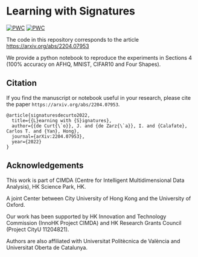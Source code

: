 # Learning with Signatures
[![PWC](https://img.shields.io/endpoint.svg?url=https://paperswithcode.com/badge/learning-with-signatures/image-classification-on-mnist)](https://paperswithcode.com/sota/image-classification-on-mnist?p=learning-with-signatures)
[![PWC](https://img.shields.io/endpoint.svg?url=https://paperswithcode.com/badge/learning-with-signatures/image-classification-on-cifar-10)](https://paperswithcode.com/sota/image-classification-on-cifar-10?p=learning-with-signatures)

The code in this repository corresponds to the article https://arxiv.org/abs/2204.07953

We provide a python notebook to reproduce the experiments in Sections 4 (100% accuracy on AFHQ, MNIST, CIFAR10 and Four Shapes).

## Citation
If you find the manuscript or notebook useful in your research, please cite the paper `https://arxiv.org/abs/2204.07953`.

    @article{signaturesdecurto2022,
      title={{L}earning with {S}ignatures},
      author={{de Curt{\`o}}, J. and {de Zarz{\`a}}, I. and {Calafate}, Carlos T. and {Yan}, Hong},
      journal={arXiv:2204.07953},
      year={2022}
    }
    
## Acknowledgements
This work is part of CIMDA (Centre for Intelligent Multidimensional Data Analysis), HK Science Park, HK.

A joint Center between City University of Hong Kong and the University of Oxford.

Our work has been supported by HK Innovation and Technology Commission (InnoHK Project CIMDA) and HK Research Grants Council (Project CityU 11204821).

Authors are also affiliated with Universitat Politècnica de València and Universitat Oberta de Catalunya.
